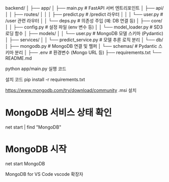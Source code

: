 backend/
│
├── app/
│ ├── main.py # FastAPI 서버 엔트리포인트
│ ├── api/  
│ │ ├── routes/
│ │ │ ├── predict.py # /predict 라우터
│ │ │ └── user.py # /user 관련 라우터
│ │ └── deps.py # 의존성 주입 (예: DB 연결 등)
│ ├── core/
│ │ ├── config.py # 설정 파일 (env 변수 등)
│ │ └── model_loader.py # SD3 로딩 함수
│ ├── models/
│ │ └── user.py # MongoDB 모델 스키마 (Pydantic)
│ ├── services/
│ │ └── predict_service.py # 모델 추론 로직 분리
│ └── db/
│ ├── mongodb.py # MongoDB 연결 및 헬퍼
│ └── schemas/ # Pydantic 스키마 분리
│
├── .env # 환경변수 (Mongo URL 등)
├── requirements.txt
└── README.md

python app/main.py
실행 코드

설치 코드
pip install -r requirements.txt

https://www.mongodb.com/try/download/community
.msi 설치

# MongoDB 서비스 상태 확인

net start | find "MongoDB"

# MongoDB 시작

net start MongoDB

MongoDB for VS Code vscode 확장자
